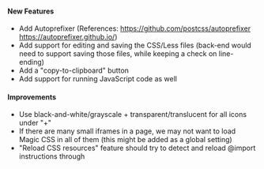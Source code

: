 #### New Features
* Add Autoprefixer (References: https://github.com/postcss/autoprefixer https://autoprefixer.github.io/)
* Add support for editing and saving the CSS/Less files (back-end would need to support saving those files, while keeping a check on line-ending)
* Add a "copy-to-clipboard" button
* Add support for running JavaScript code as well

#### Improvements
* Use black-and-white/grayscale + transparent/translucent for all icons under "+"
* If there are many small iframes in a page, we may not want to load Magic CSS in all of them (this might be added as a global setting)
* "Reload CSS resources" feature should try to detect and reload @import instructions through <style> and <link> tags
* CodeMirror autocomplete suggestions should have fixed position OR they should not let scroll event pass through to parent-elements/body OR both
* Review if it is possible to fix https://github.com/webextensions/live-css-editor/issues/2 (Changes aren't applied after reload until extension is opened) while keeping security concerns in mind
* Autocompleting a CSS property adds ": " (colon and space) characters, while autocompleting using Emmet expansion adds ": ;" (colon, space and semicolon) characters and puts the cursor before the semicolon character (for example, typing "p", "d" and "<Tab>" expands to "padding: ;" ). We may make this behavior consistent.

#### Environments
* Make "editor" a standalone project, so that it can be added to an HTML page as well
* Make "Magic CSS" a standalone project, so that it can be added to an HTML page as well

#### Compilation and Build
* Add webpack based compilation (currently, it is split into too many files, which increases load time)

#### Refactoring
* Refactor code
* Move some functionalities into their own projects, for example, generate selectors, get existing selectors, point-and-click etc
* Use Shadow DOM for Magic CSS UI (and remove some code which would not be required after that)

#### Language Support
* Add translations/internationalization
